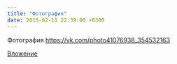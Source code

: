 ```yaml
---
title: "Фотография"
date: 2015-02-11 22:39:00 +0300
---
```


Фотография
https://vk.com/photo41076938_354532163

[Вложение](https://vk.com/photo41076938_354532163)
